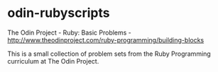 # odin-rubyscripts
The Odin Project - Ruby: Basic Problems - http://www.theodinproject.com/ruby-programming/building-blocks

This is a small collection of problem sets from the Ruby Programming curriculum at The Odin Project.
